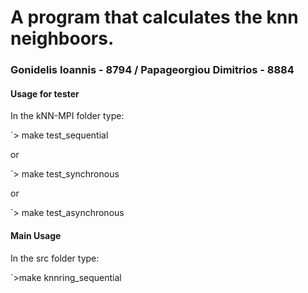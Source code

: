# A program that calculates the knn neighboors.

### Gonidelis Ioannis - 8794 / Papageorgiou Dimitrios - 8884

#### Usage for tester

In the kNN-MPI folder type:

`> make test_sequential

or

`> make test_synchronous

or

`> make test_asynchronous

#### Main Usage

In the src folder type:

`>make knnring_sequential